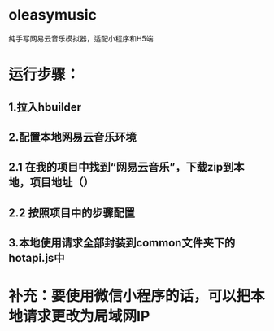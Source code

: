 # oleasymusic
纯手写网易云音乐模拟器，适配小程序和H5端

# 运行步骤：
## 1.拉入hbuilder
## 2.配置本地网易云音乐环境
##  2.1 在我的项目中找到“网易云音乐”，下载zip到本地，项目地址（）
##  2.2 按照项目中的步骤配置
## 3.本地使用请求全部封装到common文件夹下的hotapi.js中

# 补充：要使用微信小程序的话，可以把本地请求更改为局域网IP

